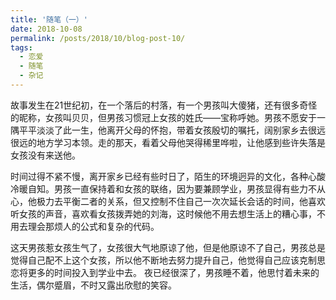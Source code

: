 ```yaml
---
title: '随笔（一）'
date: 2018-10-08
permalink: /posts/2018/10/blog-post-10/
tags:
  - 恋爱
  - 随笔
  - 杂记
---
```

故事发生在21世纪初，在一个落后的村落，有一个男孩叫大傻猪，还有很多奇怪的昵称，女孩叫贝贝，但男孩习惯冠上女孩的姓氏——宝称呼她。男孩不愿安于一隅平平淡淡了此一生，他离开父母的怀抱，带着女孩殷切的嘱托，阔别家乡去很远很远的地方学习本领。走的那天，看着父母他哭得稀里哗啦，让他感到些许失落是女孩没有来送他。

时间过得不紧不慢，离开家乡已经有些时日了，陌生的环境迥异的文化，各种心酸冷暖自知。男孩一直保持着和女孩的联络，因为要兼顾学业，男孩显得有些力不从心，他极力去平衡二者的关系，但又控制不住自己一次次延长会话的时间，他喜欢听女孩的声音，⁬喜欢看女孩拨弄她的刘海，这时候他不用去想生活上的糟心事，不用去理会那烦人的公式和复杂的代码。

这天男孩惹女孩生气了，女孩很大气地原谅了他，但是他原谅不了自己，男孩总是觉得自己配不上这个女孩，所以他不断地去努力提升自己，他觉得自己应该克制思恋将更多的时间投入到学业中去。
夜已经很深了，男孩睡不着，他思忖着未来的生活，偶尔蹙眉，不时又露出欣慰的笑容。
